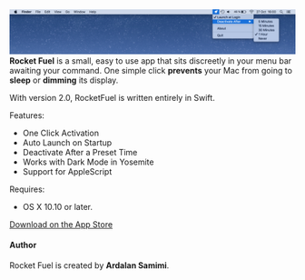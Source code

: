 <img src="screenshot_rocketfuel.png">
<b>Rocket Fuel</b> is a small, easy to use app that sits discreetly in your menu bar awaiting your command. One simple click <b>prevents</b> your Mac from going to <b>sleep</b> or <b>dimming</b> its display.

With version 2.0, RocketFuel is written entirely in Swift.

Features:
- One Click Activation
- Auto Launch on Startup
- Deactivate After a Preset Time
- Works with Dark Mode in Yosemite
- Support for AppleScript

Requires:
- OS X 10.10 or later.

[Download on the App Store](https://itunes.apple.com/se/app/rocket-fuel/id1114196460?l=en&mt=12)

#### Author
Rocket Fuel is created by <b>Ardalan Samimi</b>.
